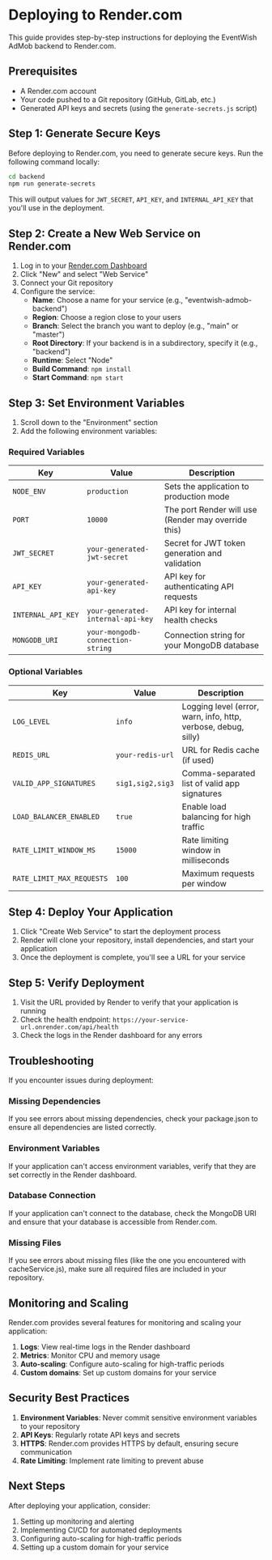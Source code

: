 # Deploying to Render.com

This guide provides step-by-step instructions for deploying the EventWish AdMob backend to Render.com.

## Prerequisites

- A Render.com account
- Your code pushed to a Git repository (GitHub, GitLab, etc.)
- Generated API keys and secrets (using the `generate-secrets.js` script)

## Step 1: Generate Secure Keys

Before deploying to Render.com, you need to generate secure keys. Run the following command locally:

```bash
cd backend
npm run generate-secrets
```

This will output values for `JWT_SECRET`, `API_KEY`, and `INTERNAL_API_KEY` that you'll use in the deployment.

## Step 2: Create a New Web Service on Render.com

1. Log in to your [Render.com Dashboard](https://dashboard.render.com/)
2. Click "New" and select "Web Service"
3. Connect your Git repository
4. Configure the service:
   - **Name**: Choose a name for your service (e.g., "eventwish-admob-backend")
   - **Region**: Choose a region close to your users
   - **Branch**: Select the branch you want to deploy (e.g., "main" or "master")
   - **Root Directory**: If your backend is in a subdirectory, specify it (e.g., "backend")
   - **Runtime**: Select "Node"
   - **Build Command**: `npm install`
   - **Start Command**: `npm start`

## Step 3: Set Environment Variables

1. Scroll down to the "Environment" section
2. Add the following environment variables:

### Required Variables

| Key | Value | Description |
|-----|-------|-------------|
| `NODE_ENV` | `production` | Sets the application to production mode |
| `PORT` | `10000` | The port Render will use (Render may override this) |
| `JWT_SECRET` | `your-generated-jwt-secret` | Secret for JWT token generation and validation |
| `API_KEY` | `your-generated-api-key` | API key for authenticating API requests |
| `INTERNAL_API_KEY` | `your-generated-internal-api-key` | API key for internal health checks |
| `MONGODB_URI` | `your-mongodb-connection-string` | Connection string for your MongoDB database |

### Optional Variables

| Key | Value | Description |
|-----|-------|-------------|
| `LOG_LEVEL` | `info` | Logging level (error, warn, info, http, verbose, debug, silly) |
| `REDIS_URL` | `your-redis-url` | URL for Redis cache (if used) |
| `VALID_APP_SIGNATURES` | `sig1,sig2,sig3` | Comma-separated list of valid app signatures |
| `LOAD_BALANCER_ENABLED` | `true` | Enable load balancing for high traffic |
| `RATE_LIMIT_WINDOW_MS` | `15000` | Rate limiting window in milliseconds |
| `RATE_LIMIT_MAX_REQUESTS` | `100` | Maximum requests per window |

## Step 4: Deploy Your Application

1. Click "Create Web Service" to start the deployment process
2. Render will clone your repository, install dependencies, and start your application
3. Once the deployment is complete, you'll see a URL for your service

## Step 5: Verify Deployment

1. Visit the URL provided by Render to verify that your application is running
2. Check the health endpoint: `https://your-service-url.onrender.com/api/health`
3. Check the logs in the Render dashboard for any errors

## Troubleshooting

If you encounter issues during deployment:

### Missing Dependencies

If you see errors about missing dependencies, check your package.json to ensure all dependencies are listed correctly.

### Environment Variables

If your application can't access environment variables, verify that they are set correctly in the Render dashboard.

### Database Connection

If your application can't connect to the database, check the MongoDB URI and ensure that your database is accessible from Render.com.

### Missing Files

If you see errors about missing files (like the one you encountered with cacheService.js), make sure all required files are included in your repository.

## Monitoring and Scaling

Render.com provides several features for monitoring and scaling your application:

1. **Logs**: View real-time logs in the Render dashboard
2. **Metrics**: Monitor CPU and memory usage
3. **Auto-scaling**: Configure auto-scaling for high-traffic periods
4. **Custom domains**: Set up custom domains for your service

## Security Best Practices

1. **Environment Variables**: Never commit sensitive environment variables to your repository
2. **API Keys**: Regularly rotate API keys and secrets
3. **HTTPS**: Render.com provides HTTPS by default, ensuring secure communication
4. **Rate Limiting**: Implement rate limiting to prevent abuse

## Next Steps

After deploying your application, consider:

1. Setting up monitoring and alerting
2. Implementing CI/CD for automated deployments
3. Configuring auto-scaling for high-traffic periods
4. Setting up a custom domain for your service 